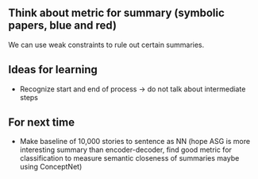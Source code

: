 ## Think about metric for summary (symbolic papers, blue and red)

We can use weak constraints to rule out certain summaries.

## Ideas for learning

- Recognize start and end of process -> do not talk about intermediate steps

## For next time

- Make baseline of 10,000 stories to sentence as NN (hope ASG is more interesting summary than encoder-decoder, find good metric for classification to measure semantic closeness of summaries maybe using ConceptNet)